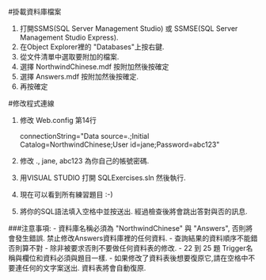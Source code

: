 #掛載資料庫檔案

1. 打開SSMS(SQL Server Management Studio) 或 SSMSE(SQL Server Management Studio Express).
2. 在Object Explorer裡的 "Databases"上按右鍵.
3. 從文件清單中選取要附加的檔案.
4. 選擇 NorthwindChinese.mdf 按附加然後按確定
5. 選擇 Answers.mdf 按附加然後按確定.
6. 再按確定

#修改程式連線
1. 修改 Web.config 第14行
	
	connectionString="Data source=.;Initial Catalog=NorthwindChinese;User id=jane;Password=abc123"

2. 修改 ., jane, abc123 為你自己的帳號密碼.
3. 用VISUAL STUDIO 打開 SQLExercises.sln 然後執行.
4. 現在可以看到所有練習題目 :-)
5. 將你的SQL語法填入空格中並按送出. 經過檢查後將會跳出答對與否的訊息.

###注意事項:
	- 資料庫名稱必須為 "NorthwindChinese" 與 "Answers", 否則將會發生錯誤.
	禁止修改Answers資料庫裡的任何資料.
	- 查詢結果的資料順序不能錯否則算不對
	- 除非被要求否則不要做任何資料表的修改.
	- 22 到 25 題 Trigger名稱與欄位和資料必須與題目一樣.
	- 如果修改了資料表後想要復原它,請在空格中不要連任何的文字案送出. 資料表將會自動復原.

